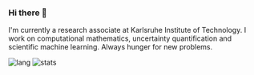 ### Hi there 👋

I'm currently a research associate at Karlsruhe Institute of Technology.
I work on computational mathematics, uncertainty quantification and scientific machine learning.
Always hunger for new problems.

![lang](https://github-readme-stats.vercel.app/api/top-langs/?username=vavrines)
![stats](https://github-readme-stats.vercel.app/api?username=vavrines)

<!---
- 📫 https://xiaotianbai.com

![stats](https://github-readme-stats.vercel.app/api?username=vavrines&show_icons=true&hide_border=true)-->
